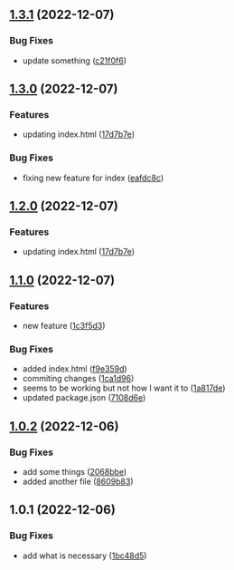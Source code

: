 

## [1.3.1](https://github.com/bernard-nakawah/release-it-tutorials/compare/1.3.0...1.3.1) (2022-12-07)


### Bug Fixes

* update something ([c21f0f6](https://github.com/bernard-nakawah/release-it-tutorials/commit/c21f0f69b926e15a13b77df5b4516dc840ed45a9))

## [1.3.0](https://github.com/bernard-nakawah/release-it-tutorials/compare/1.1.0...1.3.0) (2022-12-07)


### Features

* updating index.html ([17d7b7e](https://github.com/bernard-nakawah/release-it-tutorials/commit/17d7b7e501ec4bc6c651fdbd06a86cf8bf2b8542))


### Bug Fixes

* fixing new feature for index ([eafdc8c](https://github.com/bernard-nakawah/release-it-tutorials/commit/eafdc8c8ae0a61245e206fa0a01f270bb39974ad))

## [1.2.0](https://github.com/bernard-nakawah/release-it-tutorials/compare/1.1.0...1.2.0) (2022-12-07)


### Features

* updating index.html ([17d7b7e](https://github.com/bernard-nakawah/release-it-tutorials/commit/17d7b7e501ec4bc6c651fdbd06a86cf8bf2b8542))

## [1.1.0](https://github.com/bernard-nakawah/release-it-tutorials/compare/1.0.2...1.1.0) (2022-12-07)


### Features

* new feature ([1c3f5d3](https://github.com/bernard-nakawah/release-it-tutorials/commit/1c3f5d3592e149e35ef440b6f637b195735a12a6))


### Bug Fixes

* added index.html ([f9e359d](https://github.com/bernard-nakawah/release-it-tutorials/commit/f9e359d867ada7af6ba04f99ce5a5322c2186342))
* commiting changes ([1ca1d96](https://github.com/bernard-nakawah/release-it-tutorials/commit/1ca1d96de11c0d195d00f3e0f20026a89523c1ec))
* seems to be working but not how I want it to ([1a817de](https://github.com/bernard-nakawah/release-it-tutorials/commit/1a817de3deaf2d3c94f2c4853cfb60ca71c76b6f))
* updated package.json ([7108d6e](https://github.com/bernard-nakawah/release-it-tutorials/commit/7108d6e716343b9cdbb5b018c5aa3b5994267b04))

## [1.0.2](https://github.com/bernard-nakawah/release-it-tutorials/compare/1.0.1...1.0.2) (2022-12-06)


### Bug Fixes

* add some things ([2068bbe](https://github.com/bernard-nakawah/release-it-tutorials/commit/2068bbe58fdb975a4a6416f9f281f431f6cd852c))
* added another file ([8609b83](https://github.com/bernard-nakawah/release-it-tutorials/commit/8609b8305e4e194d593acdf2a2afa8600e6074a0))

## 1.0.1 (2022-12-06)


### Bug Fixes

* add what is necessary ([1bc48d5](https://github.com/bernard-nakawah/release-it-tutorials/commit/1bc48d5cc836ffe649a3c86dc94782fe64155c0c))